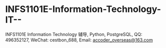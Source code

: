 # INFS1101E-Information-Technology-IT--
INFS1101E Information Technology 辅导, Python, PostgreSQL, QQ: 496352127, WeChat: cestbon_688, Email: accoder_overseas@163.com
